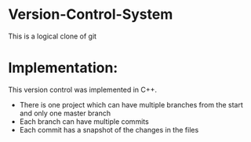 # Version-Control-System
This is a logical clone of git

# Implementation:
This version control was implemented in C++. 
* There is one project which can have multiple branches from the start and only one master branch
* Each branch can have multiple commits
* Each commit has a snapshot of the changes in the files
